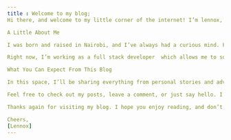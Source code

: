 ```yaml
---
title : Welcome to my blog; 
Hi there, and welcome to my little corner of the internet! I’m lennox, and I created this space to share my thoughts, experiences, and passions. Whether you’re here to learn more about my journey, get a glimpse into my day-to-day life, or just explore topics I find interesting, I’m glad you stopped by.

A Little About Me

I was born and raised in Nairobi, and I’ve always had a curious mind. From a young age, I loved  reading hiking and coding  which eventually turned into a lifelong passion. Over the years, I’ve grown to appreciate the beauty of  technology  and it has shaped who I am today.

Right now, I’m working as a full stack developer  which allows me to solve problems and create art. Outside of work, I’m constantly exploring new hobbies, whether it’s  cooking or simply enjoying time with friends and family.

What You Can Expect From This Blog

In this space, I’ll be sharing everything from personal stories and adventures to tips and advice on things I love. I’ll also be posting about  my latest improvement. I hope to connect with like-minded people and maybe even spark a few interesting conversations along the way!

Feel free to check out my posts, leave a comment, or just say hello. I’d love to hear from you!

Thanks again for visiting my blog. I hope you enjoy reading, and don’t forget to subscribe for updates.

Cheers,
[Lennox]
---
```


